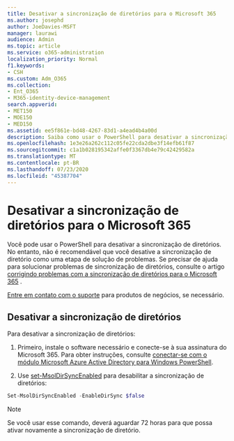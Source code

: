 ```yaml
---
title: Desativar a sincronização de diretórios para o Microsoft 365
ms.author: josephd
author: JoeDavies-MSFT
manager: laurawi
audience: Admin
ms.topic: article
ms.service: o365-administration
localization_priority: Normal
f1.keywords:
- CSH
ms.custom: Adm_O365
ms.collection:
- Ent_O365
- M365-identity-device-management
search.appverid:
- MET150
- MOE150
- MED150
ms.assetid: ee5f861e-bd48-4267-83d1-a4ead4b4a00d
description: Saiba como usar o PowerShell para desativar a sincronização de diretórios para o Microsoft 365
ms.openlocfilehash: 1e3e26a262c112c05fe22cda2dbe3f14efb61f87
ms.sourcegitcommit: c1a1b028195342affe0f3367db4e79c42429582a
ms.translationtype: MT
ms.contentlocale: pt-BR
ms.lasthandoff: 07/23/2020
ms.locfileid: "45387704"
---
```

# <a name="turn-off-directory-synchronization-for-microsoft-365"></a>Desativar a sincronização de diretórios para o Microsoft 365
Você pode usar o PowerShell para desativar a sincronização de diretórios. No entanto, não é recomendável que você desative a sincronização de diretório como uma etapa de solução de problemas. Se precisar de ajuda para solucionar problemas de sincronização de diretórios, consulte o artigo [corrigindo problemas com a sincronização de diretórios para o Microsoft 365](fix-problems-with-directory-synchronization.md) . 
  
[Entre em contato com o suporte](https://support.office.com/article/32a17ca7-6fa0-4870-8a8d-e25ba4ccfd4b) para produtos de negócios, se necessário.
  
## <a name="turn-off-directory-synchronization"></a>Desativar a sincronização de diretórios  
Para desativar a sincronização de diretórios:
  
1. Primeiro, instale o software necessário e conecte-se à sua assinatura do Microsoft 365. Para obter instruções, consulte [conectar-se com o módulo Microsoft Azure Active Directory para Windows PowerShell](https://docs.microsoft.com/office365/enterprise/powershell/connect-to-office-365-powershell#connect-with-the-microsoft-azure-active-directory-module-for-windows-powershell).
    
2. Use [set-MsolDirSyncEnabled](https://go.microsoft.com/fwlink/p/?LinkId=821939) para desabilitar a sincronização de diretórios: 
    
  ```powershell
  Set-MsolDirSyncEnabled -EnableDirSync $false
  ```

>[!Note]
>Se você usar esse comando, deverá aguardar 72 horas para que possa ativar novamente a sincronização de diretório.
>
 
